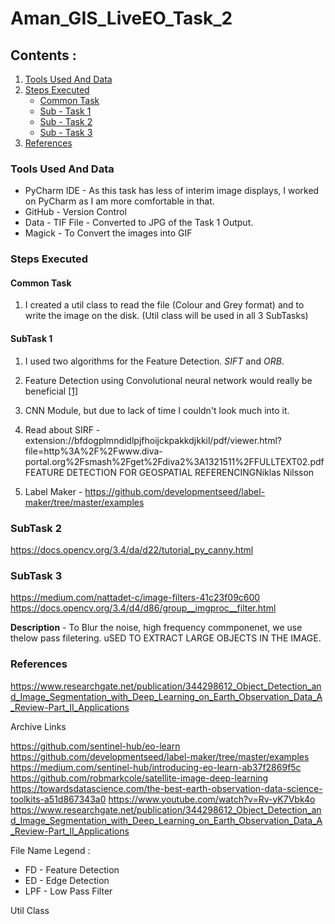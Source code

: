 # Aman_GIS_LiveEO_Task_2

## Contents :
1. [Tools Used And Data](#tools-used-and-data)
2. [Steps Executed](#steps-executed)
   * [Common Task](#common-task)
   * [Sub - Task 1](#subtask-1)
   * [Sub - Task 2](#subtask-2)
   * [Sub - Task 3](#subtask-3)
5. [References](#references)



### Tools Used And Data
* PyCharm IDE - As this task has less of interim image displays, I worked on PyCharm as I am more comfortable in that. 
* GitHub - Version Control
* Data - TIF File - Converted to JPG of the Task 1 Output.
* Magick - To Convert the images into GIF

### Steps Executed

#### Common Task 
1. I created a util class to read the file (Colour and Grey format) and to write the image on the disk. (Util class will be used in all 3 SubTasks)


#### SubTask 1

1. I used two algorithms for the Feature Detection. *SIFT* and *ORB*. 
2. Feature Detection using Convolutional neural network would really be beneficial [[1]](#1)
3. CNN Module, but due to lack of time I couldn't look much into it. 

3. Read about SIRF - extension://bfdogplmndidlpjfhoijckpakkdjkkil/pdf/viewer.html?file=http%3A%2F%2Fwww.diva-portal.org%2Fsmash%2Fget%2Fdiva2%3A1321511%2FFULLTEXT02.pdf FEATURE DETECTION FOR GEOSPATIAL REFERENCINGNiklas Nilsson
4. Label Maker - https://github.com/developmentseed/label-maker/tree/master/examples



### SubTask 2 
https://docs.opencv.org/3.4/da/d22/tutorial_py_canny.html


### SubTask 3 
https://medium.com/nattadet-c/image-filters-41c23f09c600 
https://docs.opencv.org/3.4/d4/d86/group__imgproc__filter.html

**Description** - To Blur the noise, high frequency commponenet, we use thelow pass filetering. uSED TO EXTRACT LARGE OBJECTS IN THE IMAGE. 




### References 

https://www.researchgate.net/publication/344298612_Object_Detection_and_Image_Segmentation_with_Deep_Learning_on_Earth_Observation_Data_A_Review-Part_II_Applications



Archive Links 

https://github.com/sentinel-hub/eo-learn 
https://github.com/developmentseed/label-maker/tree/master/examples
https://medium.com/sentinel-hub/introducing-eo-learn-ab37f2869f5c 
https://github.com/robmarkcole/satellite-image-deep-learning 
https://towardsdatascience.com/the-best-earth-observation-data-science-toolkits-a51d867343a0
https://www.youtube.com/watch?v=Rv-yK7Vbk4o
 https://www.researchgate.net/publication/344298612_Object_Detection_and_Image_Segmentation_with_Deep_Learning_on_Earth_Observation_Data_A_Review-Part_II_Applications 





File Name Legend : 
* FD  - Feature Detection
* ED  - Edge Detection
* LPF - Low Pass Filter

Util Class 
